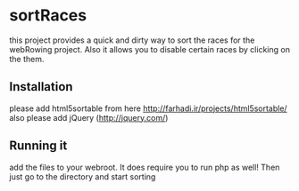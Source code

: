 # sortRaces


this project provides a quick and dirty way to sort the races for the webRowing project.
Also it allows you to disable certain races by clicking on the them. 

## Installation

please add html5sortable from here http://farhadi.ir/projects/html5sortable/
also please add jQuery (http://jquery.com/)

## Running it

add the files to your webroot. It does require you to run php as well!
Then just go to the directory and start sorting
